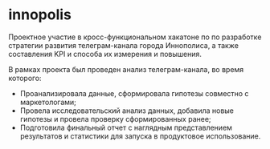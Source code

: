 # innopolis

Проектное участие в кросс-функциональном хакатоне по по разработке стратегии развития телеграм-канала города Иннополиса, а также составления KPI и способа их измерения и повышения. 

В рамках проекта был проведен анализ телеграм-канала, во время которого:

- Проанализировала данные, сформировала гипотезы совместно с маркетологами;
- Провела исследовательский анализ данных, добавила новые гипотезы и провела проверку сформированных ранее;
- Подготовила финальный отчет с наглядным представлением результатов и статистики для запуска в продуктовое использование.
